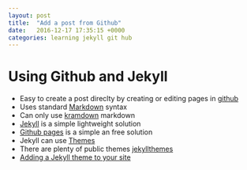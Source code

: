 ```yaml
---
layout: post
title:  "Add a post from Github"
date:   2016-12-17 17:35:15 +0000
categories: learning jekyll git hub
---
```


# Using Github and Jekyll

* Easy to create a post direclty by creating or editing pages in [github](https://github.com)
* Uses standard [Markdown](https://daringfireball.net/projects/markdown/) syntax
* Can only use [kramdown](https://kramdown.gettalong.org/quickref.html) markdown
* [Jekyll](https://jekyllrb.com/) is a simple lightweight solution
* [Github pages](https://pages.github.com/) is a simple an free solution
* Jekyll can use [Themes](https://jekyllrb.com/docs/themes/)
* There are plenty of public themes [jekyllthemes](http://jekyllthemes.org/)
* [Adding a Jekyll theme to your site](https://help.github.com/articles/adding-a-jekyll-theme-to-your-github-pages-site/)
